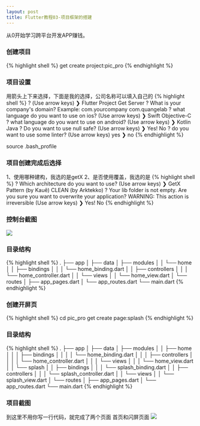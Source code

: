 ```yaml
---
layout: post
title: Flutter教程03-项目框架的搭建
---
```

从0开始学习跨平台开发APP赚钱。

###  创建项目
{% highlight shell %}
get create project:pic_pro
{% endhighlight %}

###  项目设置
用箭头上下来选择，下面是我的选择，公司名称可以填入自己的
{% highlight shell %}
?  (Use arrow keys)
❯ Flutter Project
  Get Server
? What is your company's domain?  Example: com.yourcompany  com.quangelab
? what language do you want to use on ios? (Use arrow keys)
❯ Swift
  Objective-C
? what language do you want to use on android? (Use arrow keys)
❯ Kotlin
  Java
? Do you want to use null safe? (Use arrow keys)
❯ Yes!
  No
? do you want to use some linter? (Use arrow keys)
  yes
❯ no
{% endhighlight %}

source .bash_profile

### 项目创建完成后选择
1、使用哪种建构，我选的是getX 2、是否使用覆盖，我选的是
{% highlight shell %}
? Which architecture do you want to use? (Use arrow keys)
❯ GetX Pattern (by Kauê)
  CLEAN (by Arktekko)
? Your lib folder is not empty. Are you sure you want to overwrite your application? 
 WARNING: This action is irreversible (Use arrow keys)
❯ Yes!
  No
{% endhighlight %}

### 控制台截图
![](https://quangelab.com/images/2022-10-12-00.16.49.jpg)

### 目录结构

{% highlight shell %}
.
├── app
│   ├── data
│   ├── modules
│   │   └── home
│   │       ├── bindings
│   │       │   └── home_binding.dart
│   │       ├── controllers
│   │       │   └── home_controller.dart
│   │       └── views
│   │           └── home_view.dart
│   └── routes
│       ├── app_pages.dart
│       └── app_routes.dart
└── main.dart
{% endhighlight %}

### 创建开屏页

{% highlight shell %}
cd pic_pro 
get create page:splash
{% endhighlight %}

### 目录结构

{% highlight shell %}
.
├── app
│   ├── data
│   ├── modules
│   │   ├── home
│   │   │   ├── bindings
│   │   │   │   └── home_binding.dart
│   │   │   ├── controllers
│   │   │   │   └── home_controller.dart
│   │   │   └── views
│   │   │       └── home_view.dart
│   │   └── splash
│   │       ├── bindings
│   │       │   └── splash_binding.dart
│   │       ├── controllers
│   │       │   └── splash_controller.dart
│   │       └── views
│   │           └── splash_view.dart
│   └── routes
│       ├── app_pages.dart
│       └── app_routes.dart
└── main.dart
{% endhighlight %}


### 项目截图
到这里不用你写一行代码，就完成了两个页面 首页和闪屏页面
![](https://quangelab.com/images/2022-10-12-00.34.42.jpg)


